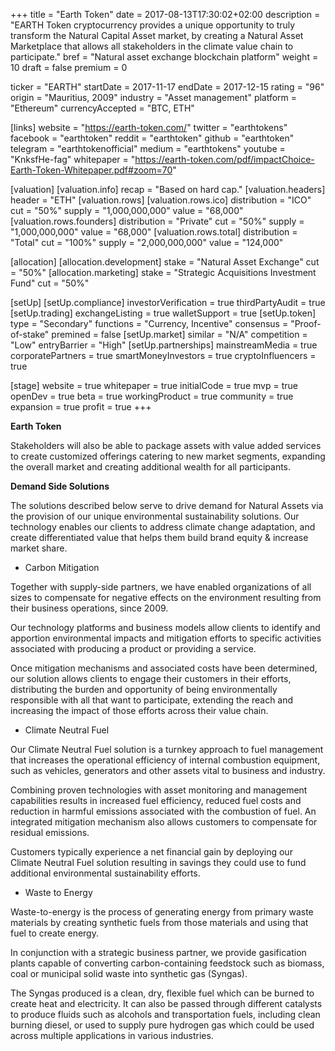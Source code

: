 +++
title = "Earth Token"
date = 2017-08-13T17:30:02+02:00
description = "EARTH  Token  cryptocurrency  provides  a unique opportunity to truly transform the Natural Capital Asset market, by creating a Natural Asset Marketplace  that  allows  all  stakeholders  in  the climate value chain to participate."
bref = "Natural asset exchange blockchain platform"
weight = 10
draft = false
premium = 0

ticker = "EARTH"
startDate = 2017-11-17
endDate = 2017-12-15
rating = "96"
origin = "Mauritius, 2009"
industry = "Asset management"
platform = "Ethereum"
currencyAccepted = "BTC, ETH"

[links]
  website = "https://earth-token.com/"
  twitter = "earthtokens"
  facebook = "earthtoken"
  reddit = "earthtoken"
  github = "earthtoken"
  telegram = "earthtokenofficial"
  medium = "earthtokens"
  youtube = "KnksfHe-fag"
  whitepaper = "https://earth-token.com/pdf/impactChoice-Earth-Token-Whitepaper.pdf#zoom=70"

[valuation]
  [valuation.info]
    recap = "Based on hard cap."
  [valuation.headers]
    header = "ETH"
  [valuation.rows]
    [valuation.rows.ico]
      distribution = "ICO"
      cut = "50%"
      supply = "1,000,000,000"
      value = "68,000"
    [valuation.rows.founders]
      distribution = "Private"
      cut = "50%"
      supply = "1,000,000,000"
      value = "68,000"
    [valuation.rows.total]
      distribution = "Total"
      cut = "100%"
      supply = "2,000,000,000"
      value = "124,000"

[allocation]
  [allocation.development]
    stake = "Natural Asset Exchange"
    cut = "50%"
  [allocation.marketing]
    stake = "Strategic Acquisitions Investment Fund"
    cut = "50%"

[setUp]
  [setUp.compliance]
    investorVerification = true
    thirdPartyAudit = true
  [setUp.trading]
    exchangeListing = true
    walletSupport = true
  [setUp.token]
    type = "Secondary"
    functions = "Currency, Incentive"
    consensus = "Proof-of-stake"
    premined = false
  [setUp.market]
    similar = "N/A"
    competition = "Low"
    entryBarrier = "High"
  [setUp.partnerships]
    mainstreamMedia = true
    corporatePartners = true
    smartMoneyInvestors = true
    cryptoInfluencers = true

[stage]
  website = true
  whitepaper = true
  initialCode = true
  mvp = true
  openDev = true
  beta = true
  workingProduct = true
  community = true
  expansion = true
  profit = true
+++

**Earth Token**

Stakeholders will also be able to package assets with value added services to create customized offerings catering to new market segments, expanding the overall market and creating additional wealth for all participants.

**Demand Side Solutions**

The solutions described below serve to drive demand for Natural Assets via the provision of our unique environmental sustainability solutions. Our technology enables our clients to address climate change adaptation, and create differentiated value that helps them build brand equity & increase market share.

* Carbon Mitigation

Together with supply-side partners, we have enabled organizations of all sizes to compensate for negative effects on the environment resulting from their business operations, since 2009.

Our technology platforms and business models allow clients to identify and apportion environmental impacts and mitigation efforts to specific activities associated with producing a product or providing a service.

Once mitigation mechanisms and associated costs have been determined, our solution allows clients to engage their customers in their efforts, distributing the burden and opportunity of being environmentally responsible with all that want to participate, extending the reach and increasing the impact of those efforts across their value chain.

* Climate Neutral Fuel

Our Climate Neutral Fuel solution is a turnkey approach to fuel management that increases the operational efficiency of internal combustion equipment, such as vehicles, generators and other assets vital to business and industry.

Combining proven technologies with asset monitoring and management capabilities results in increased fuel efficiency, reduced fuel costs and reduction in harmful emissions associated with the combustion of fuel. An integrated mitigation mechanism also allows customers to compensate for residual emissions.

Customers typically experience a net financial gain by deploying our Climate Neutral Fuel solution resulting in savings they could use to fund additional environmental sustainability efforts.

* Waste to Energy

Waste-to-energy is the process of generating energy from primary waste materials by creating synthetic fuels from those materials and using that fuel to create energy.

In conjunction with a strategic business partner, we provide gasification plants capable of converting carbon-containing feedstock such as biomass, coal or municipal solid waste into synthetic gas (Syngas).

The Syngas produced is a clean, dry, flexible fuel which can be burned to create heat and electricity. It can also be passed through different catalysts to produce fluids such as alcohols and transportation fuels, including clean burning diesel, or used to supply pure hydrogen gas which could be used across multiple applications in various industries.

